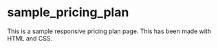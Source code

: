 # sample_pricing_plan

This is a sample responsive pricing plan page. This has been made with HTML and CSS. 
